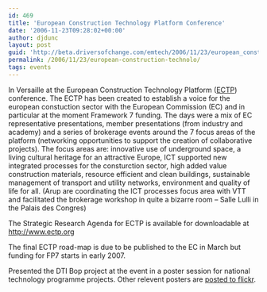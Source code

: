 ```yaml
---
id: 469
title: 'European Construction Technology Platform Conference'
date: '2006-11-23T09:28:02+00:00'
author: djdunc
layout: post
guid: 'http://beta.driversofchange.com/emtech/2006/11/23/european_construction_technolo/'
permalink: /2006/11/23/european-construction-technolo/
tags: events
---
```


In Versaille at the European Construction Technology Platform ([ECTP](http://www.ectp.org)) conference. The ECTP has been created to establish a voice for the european constuction sector with the European Commission (EC) and in particular at the moment Framework 7 funding. The days were a mix of EC representative presentations, member presentations (from industry and academy) and a series of brokerage events around the 7 focus areas of the platform (networking opportunities to support the creation of collaborative projects). The focus areas are: innovative use of underground space, a living cultural heritage for an attractive Europe, ICT supported new integrated processes for the consturction sector, high added value construction materials, resource efficient and clean buildings, sustainable management of transport and utility networks, environment and quality of life for all. (Arup are coordinating the ICT processes focus area with VTT and facilitated the brokerage workshop in quite a bizarre room – Salle Lulli in the Palais des Congres)

The Strategic Research Agenda for ECTP is available for downloadable at <http://www.ectp.org>

The final ECTP road-map is due to be published to the EC in March but funding for FP7 starts in early 2007.

Presented the DTI Bop project at the event in a poster session for national technology programme projects. Other relevent posters are [posted to flickr](http://www.flickr.com/photos/foresightbydesign/sets/72157594388222092/).